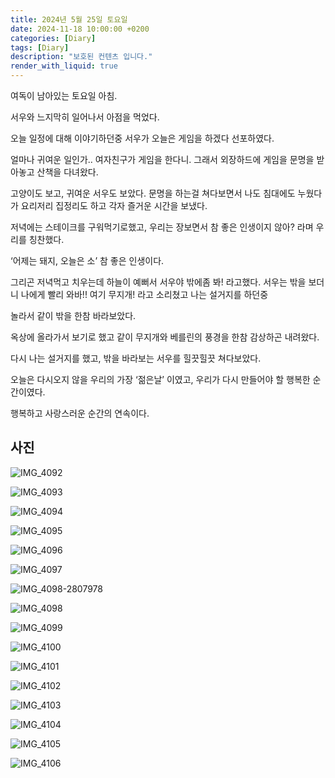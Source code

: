 ```yaml
---
title: 2024년 5월 25일 토요일
date: 2024-11-18 10:00:00 +0200
categories: [Diary]
tags: [Diary]
description: "보호된 컨텐츠 입니다."
render_with_liquid: true
---
```



여독이 남아있는 토요일 아침.



서우와 느지막히 일어나서 아점을 먹었다.



오늘 일정에 대해 이야기하던중 서우가 오늘은 게임을 하겠다 선포하였다.



얼마나 귀여운 일인가.. 여자친구가 게임을 한다니. 그래서 외장하드에 게임을 문명을 받아놓고 산책을 다녀왔다.



고양이도 보고, 귀여운 서우도 보았다. 문명을 하는걸 쳐다보면서 나도 침대에도 누웠다가 요리저리 집정리도 하고 각자 즐거운 시간을 보냈다.



저녁에는 스테이크를 구워먹기로했고, 우리는 장보면서 참 좋은 인생이지 않아? 라며 우리를 칭찬했다.



‘어제는 돼지, 오늘은 소’ 참 좋은 인생이다.



그리곤 저녁먹고 치우는데 하늘이 예뻐서 서우야 밖에좀 봐! 라고했다. 서우는 밖을 보더니 나에게 빨리 와바!! 여기 무지개! 라고 소리쳤고 나는 설거지를 하던중 

놀라서 같이 밖을 한참 바라보았다.



옥상에 올라가서 보기로 했고 같이 무지개와 베를린의 풍경을 한참 감상하곤 내려왔다.



다시 나는 설거지를 했고, 밖을 바라보는 서우를 힐끗힐끗 쳐다보았다.



오늘은 다시오지 않을 우리의 가장 ‘젊은날’ 이였고, 우리가 다시 만들어야 할 행복한 순간이였다.



행복하고 사랑스러운 순간의 연속이다.



## 사진



![IMG_4092](/assets/images/IMG_4092.jpeg)

![IMG_4093](/assets/images/IMG_4093.jpeg)

![IMG_4094](/assets/images/IMG_4094.jpeg)

![IMG_4095](/assets/images/IMG_4095.jpeg)

![IMG_4096](/assets/images/IMG_4096.jpeg)

![IMG_4097](/assets/images/IMG_4097.jpeg)

![IMG_4098-2807978](/assets/images/IMG_4098-2807978.jpeg)

![IMG_4098](/assets/images/IMG_4098.jpeg)

![IMG_4099](/assets/images/IMG_4099.jpeg)

![IMG_4100](/assets/images/IMG_4100.jpeg)

![IMG_4101](/assets/images/IMG_4101.jpeg)

![IMG_4102](/assets/images/IMG_4102.jpeg)

![IMG_4103](/assets/images/IMG_4103.jpeg)

![IMG_4104](/assets/images/IMG_4104.jpeg)

![IMG_4105](/assets/images/IMG_4105.jpeg)

![IMG_4106](/assets/images/IMG_4106.jpeg)
